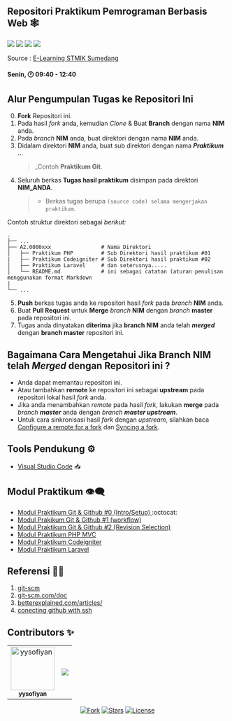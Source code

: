 
 ## Repositori Praktikum Pemrograman Berbasis Web 🕸

<p align="left">
<a href="#"><img src="http://hits.dwyl.com/FT3109-PBW-6/PBW-6.svg"></a>
<a href="#"><img src="https://img.shields.io/github/issues-pr/FT3109-PABWEB/PBW-6?style=flat-square"></a>
<a href="#"><img src="https://img.shields.io/github/repo-size/FT3109-PABWEB/PBW-6?style=flat-square"></a>
<a href="#"><img src="https://img.shields.io/github/commit-activity/w/FT3109-PABWEB/PBW-6?style=flat-square"></a>

</p>

Source : [E-Learning STMIK Sumedang](https://elearning.stmik-sumedang.ac.id)
#### Senin, 🕐 09:40 - 12:40

## Alur Pengumpulan Tugas ke Repositori Ini

0. **Fork** Repositori ini.
1. Pada hasil _fork_ anda, kemudian _Clone_ & Buat **Branch** dengan nama **NIM** anda.
2. Pada _branch_ **NIM** anda, buat direktori dengan nama **NIM** anda.
3. Didalam direktori **NIM** anda, buat sub direktori dengan nama _**Praktikum ..**_.
   > _Contoh **Praktikum Git**.
4. Seluruh berkas **Tugas hasil praktikum** disimpan pada direktori **NIM_ANDA**.
   > - Berkas tugas berupa `(source code) selama mengerjakan praktikum`.

Contoh struktur direktori sebagai *berikut:*

    .
    ├── ...
    ├── A2.0000xxx                # Nama Direktori
    │   ├── Praktikum PHP         # Sub Direktori hasil praktikum #01
    |   ├── Praktikum Codeigniter # Sub Direktori hasil praktikum #02
    │   ├── Praktikum Laravel     # dan seterusnya.....
    │   └── README.md             # ini sebagai catatan (aturan penulisan menggunakan format Markdown
    |                       
    └── ...

5. **Push** berkas tugas anda ke repositori hasil _fork_ pada _branch_ **NIM** anda.
6. Buat **Pull Request** untuk **Merge** _branch_ **NIM** dengan _branch_ **master** pada repositori ini.
7. Tugas anda dinyatakan **diterima** jika **branch NIM** anda telah _**merged**_ dengan **branch master** repositori ini.

## Bagaimana Cara Mengetahui Jika **Branch NIM** telah _**Merged**_ dengan Repositori ini ?

- Anda dapat memantau repositori ini.
- Atau tambahkan **remote** ke repositori ini sebagai **upstream** pada repositori lokal hasil _fork_ anda.
- Jika anda menambahkan _remote_ pada hasil _fork_, lakukan **merge** pada _branch **master**_ anda dengan _branch **master upstream**_.
- Untuk cara sinkronisasi hasil _fork_ dengan _upstream_, silahkan baca [Configure a remote for a fork](https://help.github.com/en/articles/configuring-a-remote-for-a-fork) dan [Syncing a fork](https://help.github.com/en/articles/syncing-a-fork).


## Tools Pendukung ⚙️

- [Visual Studio Code](https://code.visualstudio.com) 📥


## Modul Praktikum 👁‍🗨

- [Modul Praktikum Git & Github #0 (Intro/Setup) ](Praktikum-0-Git-&-Github.md) :octocat:
- [Modul Prakikum Git & Github #1 (workflow)](Praktikum-1-Berkontribusi-di-Proyek.md)
- [Modul Praktikum Git & Github #2 (Revision Selection)](Panduan%20GIT/Praktikum-2-Simpan-Perubahan-Revisi-dengan-Git-Commit.md)
- [Modul Praktikum PHP MVC ](https://elearning.stmik-sumedang.ac.id/)
- [Modul Praktikum Codeigniter](https://elearning.stmik-sumedang.ac.id/)
- [Modul Praktikum Laravel](https://elearning.stmik-sumedang.ac.id/)


## Referensi 🕵️‍♂️

1. [git-scm](https://git-scm.com/book/id/v2/Memulai-Dasar-dasar-Git)
2. [git-scm.com/doc](https://git-scm.com/doc)
3. [betterexplained.com/articles/](https://betterexplained.com/articles/intro-to-distributed-version-control-illustrated/)
4. [conecting github with ssh](https://help.github.com/en/github/authenticating-to-github/connecting-to-github-with-ssh)


## Contributors ✨

<!-- ALL-CONTRIBUTORS-LIST:START - Do not remove or modify this section -->
<!-- prettier-ignore-start -->
<!-- markdownlint-disable -->
<!-- Jika anda ingin memasukan Profil di list contributor: cantumkan NAMA LENGKAP,PHOTO ASLI & LINK REPOSITORI ANDA kemudian menirim pull request-->
<!-- Perhatikan baris kode penulisan contributor dibawah ini -->
<table>
  <tr>
    <td align="center"><a href="#"><img src="https://avatars0.githubusercontent.com/u/34052001?s=460&v=4" width="100px;"
        alt="yysofiyan" /><br /><sub><b>yysofiyan</b></sub></a><br /><a</a></td>
    <td align="center"><a href="https://github.com/FT3109-PABWEB/PBW-6/graphs/contributors"><img src="https://contrib.rocks/image?repo=FT3109-PABWEB/PBW-6" />
</a>
  </tr>
</table>
<!-- markdownlint-enable -->
<!-- prettier-ignore-end -->
<!-- ALL-CONTRIBUTORS-LIST:END -->
<p align="center">
<a href="#"><img src="https://img.shields.io/github/forks/FT3109-PABWEB/PBW-6?style=social"alt="Fork"></a>
<a href="#"><img src="https://img.shields.io/github/contributors/FT3109-PABWEB/PBW-6"alt="Stars"></a>
<a href="#"><img src="https://poser.pugx.org/laravel/framework/license.svg" alt="License"></a>
</p>

